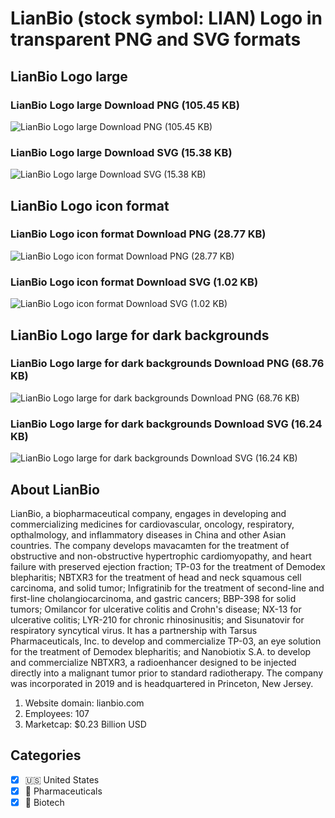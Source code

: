 # LianBio (stock symbol: LIAN) Logo in transparent PNG and SVG formats

## LianBio Logo large

### LianBio Logo large Download PNG (105.45 KB)

![LianBio Logo large Download PNG (105.45 KB)](/img/orig/LIAN_BIG-1d854c1e.png)

### LianBio Logo large Download SVG (15.38 KB)

![LianBio Logo large Download SVG (15.38 KB)](/img/orig/LIAN_BIG-32533067.svg)

## LianBio Logo icon format

### LianBio Logo icon format Download PNG (28.77 KB)

![LianBio Logo icon format Download PNG (28.77 KB)](/img/orig/LIAN-a2ad1c06.png)

### LianBio Logo icon format Download SVG (1.02 KB)

![LianBio Logo icon format Download SVG (1.02 KB)](/img/orig/LIAN-4e5dd2c0.svg)

## LianBio Logo large for dark backgrounds

### LianBio Logo large for dark backgrounds Download PNG (68.76 KB)

![LianBio Logo large for dark backgrounds Download PNG (68.76 KB)](/img/orig/LIAN_BIG.D-54c80300.png)

### LianBio Logo large for dark backgrounds Download SVG (16.24 KB)

![LianBio Logo large for dark backgrounds Download SVG (16.24 KB)](/img/orig/LIAN_BIG.D-724d8935.svg)

## About LianBio

LianBio, a biopharmaceutical company, engages in developing and commercializing medicines for cardiovascular, oncology, respiratory, opthalmology, and inflammatory diseases in China and other Asian countries. The company develops mavacamten for the treatment of obstructive and non-obstructive hypertrophic cardiomyopathy, and heart failure with preserved ejection fraction; TP-03 for the treatment of Demodex blepharitis; NBTXR3 for the treatment of head and neck squamous cell carcinoma, and solid tumor; Infigratinib for the treatment of second-line and first-line cholangiocarcinoma, and gastric cancers; BBP-398 for solid tumors; Omilancor for ulcerative colitis and Crohn's disease; NX-13 for ulcerative colitis; LYR-210 for chronic rhinosinusitis; and Sisunatovir for respiratory syncytical virus. It has a partnership with Tarsus Pharmaceuticals, Inc. to develop and commercialize TP-03, an eye solution for the treatment of Demodex blepharitis; and Nanobiotix S.A. to develop and commercialize NBTXR3, a radioenhancer designed to be injected directly into a malignant tumor prior to standard radiotherapy. The company was incorporated in 2019 and is headquartered in Princeton, New Jersey.

1. Website domain: lianbio.com
2. Employees: 107
3. Marketcap: $0.23 Billion USD


## Categories
- [x] 🇺🇸 United States
- [x] 💊 Pharmaceuticals
- [x] 🧬 Biotech
